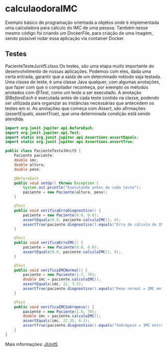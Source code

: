 # calculaodoraIMC
Exemplo básico de programação orientada a objetos onde é implementada uma calculadora para cálculo do IMC de uma pessoa.
Também nesse mesmo código foi criando um DockerFile, para criação de uma imagem, sendo possível rodar essa aplicação via container Docker.
## Testes

PacienteTesteJunit5.class
Os testes, são uma etapa muito importante do desenvolvilmento de nossas aplicações. Podemos com eles, dada uma certa entrada, garantir que a saída de um determinado método seja testada.
Uma classe de teste, é uma classe Java qualquer, com algumas anotações, que fazer com que o compilador reconheça, por exemplo os métodos anotados com *@Test*, como um teste a ser executado.
A anotação *@BeforeEach* é executada antes de cada teste contido na classe, podendo ser utilizada para organizar as instâncias necessárias que antecedem os testes em si.
As anotações que começa com *Assert*, são afirmações (assertEquals, assertTrue), que uma determinada condição está sendo atendida.
``` Java
import org.junit.jupiter.api.BeforeEach;
import org.junit.jupiter.api.Test;
import static org.junit.jupiter.api.Assertions.assertEquals;
import static org.junit.jupiter.api.Assertions.assertTrue;

public class PacienteTesteJUnit5 {
    Paciente paciente;
    double imc;
    double altura;
    double peso;

    @BeforeEach
    public void setUp() throws Exception {
        System.out.println("Executando antes de cada teste");
        paciente = new Paciente(altura, peso);
    }

    @Test
    public void verificaErroDiagnostico() {
        paciente = new Paciente(0.0, 0.0);
        assertEquals(0.0, paciente.calculaIMC(), 0);
        assertTrue(paciente.diagnostico().equals("Erro de cálculo de IMC"));
    }

    @Test
    public void verificaErroIMC() {
        paciente = new Paciente(0.0, 0.0);
        assertEquals(0.0, paciente.calculaIMC(), 0);
    }

    @Test
    public void verificaIMCNormal() {
        paciente = new Paciente(1.7, 70);
        double imc = paciente.calculaIMC();
        assertEquals(imc, 22, 3.5);
        assertTrue(paciente.diagnostico().equals("Peso normal = IMC entre 18,50 e 24,99 kg/m²"));
    }

    @Test
    public void verificaIMCSobrepeso() {
        paciente = new Paciente(1.6, 70);
        double imc = paciente.calculaIMC();
        assertEquals(imc, 27.35, 0.1);
        assertTrue(paciente.diagnostico().equals("Sobrepeso = IMC entre 25 e 29,99 kg/m²"));
    }
}
```

Mais informações:
[JUnit5](https://junit.org/junit5/)
